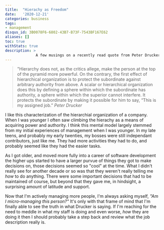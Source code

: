 ```yaml
---
title:  "Hierachy as Freedom"
date:   '2020-12-21'
categories: business
tags:
- management
disqus_id: 3B0078F6-6802-43B7-B73F-7543BF167E62
aliases: []
toc: true
withStats: true
description: >
              A few musings on a recently read quote from Peter Drucker about hierachial organizations.
---
```


> "Hierarchy does not, as the critics allege, make the person at the top of the pyramid more powerful. On the contrary, the first effect of hierarchical organization is to protect the subordinate against arbitrary authority from above. A scalar or hierarchical organization does this by defining a sphere within which the subordinate has authority, a sphere within which the superior cannot interfere. It protects the subordinate by making it possible for him to say, “This is my assigned job.”
> <cite>Peter Drucker</cite>

I like this characterization of the hierarchial organization of a company. When I was younger I often saw climbing the hierachy as a means of acquiring power and authority. I think this mental model largely stemmed from my initial experiences of management when I was younger. In my late teens, and probably my early twenties, my bosses were still independant contributors, just like me. They had more activities they had to do, and probably seemed like they had the easier tasks.

As I got older, and moved more fully into a career of software development the higher ups started to have a larger purvue of things they got to make decisions on, those decisions seemed so "cool" at the time. What I didn't really see for another decade or so was that they weren't really telling me _how_ to do anything. There were some important decisions that had to be maintained of course, but beyond that they gave me, in hindsight, a surprising amount of latitude and support.

Now that I'm actively managing more people, I'm always asking myself, _"Am I micro-managing this person?"_ It's only with that frame of mind that I'm finally able to see the truth in what Drucker is saying. If I'm reaching for the need to meddle in what my staff is doing and even worse, _how_ they are doing it then I should probably take a step back and review what the job description really is.

